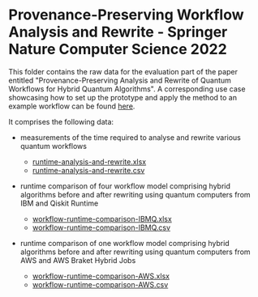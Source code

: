 # Provenance-Preserving Workflow Analysis and Rewrite - Springer Nature Computer Science 2022

This folder contains the raw data for the evaluation part of the paper entitled "Provenance-Preserving Analysis and Rewrite of Quantum Workflows for Hybrid Quantum Algorithms".
A corresponding use case showcasing how to set up the prototype and apply the method to an example workflow can be found [here](https://github.com/UST-QuAntiL/QuantME-UseCases/tree/master/2022-sncs).

It comprises the following data:

* measurements of the time required to analyse and rewrite various quantum workflows
    * [runtime-analysis-and-rewrite.xlsx](./runtime-analysis-and-rewrite.xlsx)
    * [runtime-analysis-and-rewrite.csv](./runtime-analysis-and-rewrite.csv)

* runtime comparison of four workflow model comprising hybrid algorithms before and after rewriting using quantum computers from IBM and Qiskit Runtime
    * [workflow-runtime-comparison-IBMQ.xlsx](./workflow-runtime-comparison-IBMQ.xlsx)
    * [workflow-runtime-comparison-IBMQ.csv](./workflow-runtime-comparison-IBMQ.csv)

* runtime comparison of one workflow model comprising hybrid algorithms before and after rewriting using quantum computers from AWS and AWS Braket Hybrid Jobs
    * [workflow-runtime-comparison-AWS.xlsx](./workflow-runtime-comparison-AWS.xlsx)
    * [workflow-runtime-comparison-AWS.csv](./workflow-runtime-comparison-AWS.csv)
